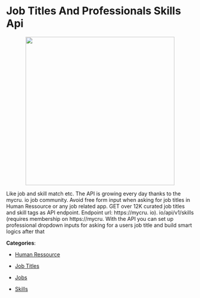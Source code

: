 # Job Titles And Professionals Skills Api
<p align="center">
    <img width="400" src="https://raw.githubusercontent.com/apis-list/apis-list/apis/job-titles-and-professionals-skills-api/logo_256x256.png" />
</p>

Like job and skill match etc.  The API is growing every day thanks to the mycru. io job community. Avoid free form input when asking for job titles in Human Ressource or any job related app. GET over 12K curated job titles and skill tags as API endpoint. Endpoint url: https://mycru. io). io/api/v1/skills (requires membership on https://mycru.  With the API you can set up professional dropdown inputs for asking for a users job title and build smart logics after that



**Categories**:

- [Human Ressource](https://github.com/apis-list/apis-list#human-ressource)

- [Job Titles](https://github.com/apis-list/apis-list#job-titles)

- [Jobs](https://github.com/apis-list/apis-list#jobs)

- [Skills](https://github.com/apis-list/apis-list#skills)



